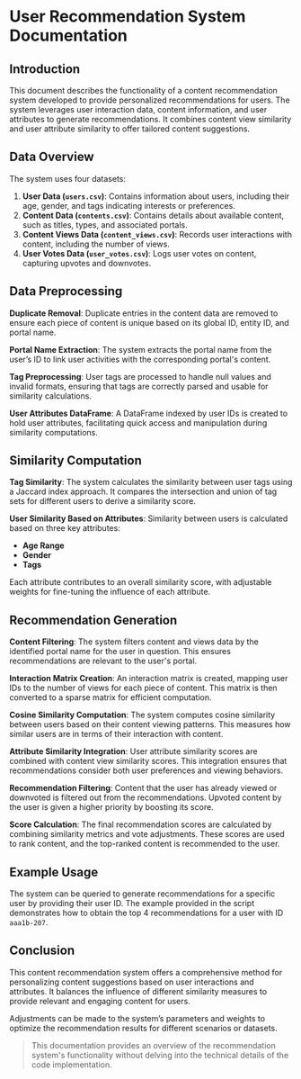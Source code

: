 # User Recommendation System Documentation

## Introduction

This document describes the functionality of a content recommendation system developed to provide personalized recommendations for users. The system leverages user interaction data, content information, and user attributes to generate recommendations. It combines content view similarity and user attribute similarity to offer tailored content suggestions.

## Data Overview

The system uses four datasets:

1. **User Data (`users.csv`)**: Contains information about users, including their age, gender, and tags indicating interests or preferences.
2. **Content Data (`contents.csv`)**: Contains details about available content, such as titles, types, and associated portals.
3. **Content Views Data (`content_views.csv`)**: Records user interactions with content, including the number of views.
4. **User Votes Data (`user_votes.csv`)**: Logs user votes on content, capturing upvotes and downvotes.

## Data Preprocessing

**Duplicate Removal**: Duplicate entries in the content data are removed to ensure each piece of content is unique based on its global ID, entity ID, and portal name.

**Portal Name Extraction**: The system extracts the portal name from the user’s ID to link user activities with the corresponding portal's content.

**Tag Preprocessing**: User tags are processed to handle null values and invalid formats, ensuring that tags are correctly parsed and usable for similarity calculations.

**User Attributes DataFrame**: A DataFrame indexed by user IDs is created to hold user attributes, facilitating quick access and manipulation during similarity computations.

## Similarity Computation

**Tag Similarity**: The system calculates the similarity between user tags using a Jaccard index approach. It compares the intersection and union of tag sets for different users to derive a similarity score.

**User Similarity Based on Attributes**: Similarity between users is calculated based on three key attributes:
- **Age Range**
- **Gender**
- **Tags**

Each attribute contributes to an overall similarity score, with adjustable weights for fine-tuning the influence of each attribute.

## Recommendation Generation

**Content Filtering**: The system filters content and views data by the identified portal name for the user in question. This ensures recommendations are relevant to the user's portal.

**Interaction Matrix Creation**: An interaction matrix is created, mapping user IDs to the number of views for each piece of content. This matrix is then converted to a sparse matrix for efficient computation.

**Cosine Similarity Computation**: The system computes cosine similarity between users based on their content viewing patterns. This measures how similar users are in terms of their interaction with content.

**Attribute Similarity Integration**: User attribute similarity scores are combined with content view similarity scores. This integration ensures that recommendations consider both user preferences and viewing behaviors.

**Recommendation Filtering**: Content that the user has already viewed or downvoted is filtered out from the recommendations. Upvoted content by the user is given a higher priority by boosting its score.

**Score Calculation**: The final recommendation scores are calculated by combining similarity metrics and vote adjustments. These scores are used to rank content, and the top-ranked content is recommended to the user.

## Example Usage

The system can be queried to generate recommendations for a specific user by providing their user ID. The example provided in the script demonstrates how to obtain the top 4 recommendations for a user with ID `aaa1b-207`.

## Conclusion

This content recommendation system offers a comprehensive method for personalizing content suggestions based on user interactions and attributes. It balances the influence of different similarity measures to provide relevant and engaging content for users.

Adjustments can be made to the system’s parameters and weights to optimize the recommendation results for different scenarios or datasets.

>This documentation provides an overview of the recommendation system's functionality without delving into the technical details of the code implementation.